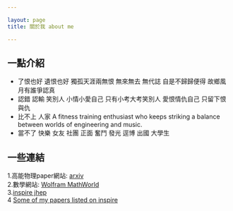 ```yaml
---

layout: page
title: 關於我 about me

---
```


## 一點介紹

* 了恨也好 遺恨也好 獨孤天涯兩無恨 無來無去 無代誌 自是不歸歸便得 故鄉風月有誰爭認真 <br>
* 認錯 認輸 笑別人 小情小愛自己 只有小考大考笑別人 愛恨情仇自己 只留下恨與仇 <br>
* 比不上 人家 A fitness training enthusiast who keeps striking a balance between worlds of engineering and music. <br>
* 當不了 快樂 女友 社團 正面 奮鬥 發光 逕博 出國 大學生

## 一些連結
1.高能物理paper網站: [arxiv](https://arxiv.org/) <br>
2.數學網站: [Wolfram MathWorld](http://mathworld.wolfram.com/)  <br>
3.[inspire jhep](http://inspirehep.net/?ln=zh_TW) <br>
4 [Some of my papers listed on inspire](https://inspirehep.net/search?p=find+eprint+1512.02934) <br>



